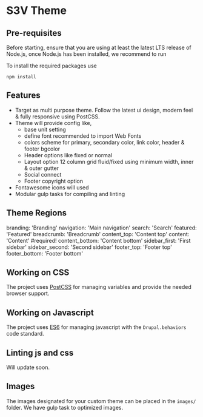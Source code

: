 # S3V Theme

## Pre-requisites
Before starting, ensure that you are using at least the latest LTS release of
Node.js, once Node.js has been installed, we recommend to run

To install the required packages use
```
npm install
```

## Features
- Target as multi purpose theme. Follow the latest ui design, modern feel & fully responsive using PostCSS.
- Theme will provide config like,
	- base unit setting
	- define font recommended to import Web Fonts
	- colors scheme for primary, secondary color, link color, header & footer bgcolor
	- Header options like fixed or normal
	- Layout option 12 column grid fluid/fixed using minimum width, inner & outer gutter
	- Social connect
	- Footer copyright option
- Fontawesome icons will used
- Modular gulp tasks for compiling and linting

## Theme Regions
  branding: 'Branding'
  navigation: 'Main navigation'
  search: 'Search'
  featured: 'Featured'
  breadcrumb: 'Breadcrumb'
  content_top: 'Content top'
  content: 'Content' #required!
  content_bottom: 'Content bottom'
  sidebar_first: 'First sidebar'
  sidebar_second: 'Second sidebar'
  footer_top: 'Footer top'
  footer_bottom: 'Footer bottom'

## Working on CSS
The project uses [PostCSS](https://postcss.org/) for managing variables and
provide the needed browser support.

## Working on Javascript
The project uses [ES6](https://es6.io/) for managing javascript with the `Drupal.behaviors` code standard.

## Linting js and css
Will update soon.

## Images
The images designated for your custom theme can be placed in the `images/` folder. We have gulp task to optimized images.
